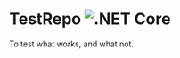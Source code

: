 # TestRepo ![.NET Core](https://github.com/dorssel/TestRepo/workflows/.NET%20Core/badge.svg?branch=master)
To test what works, and what not.
